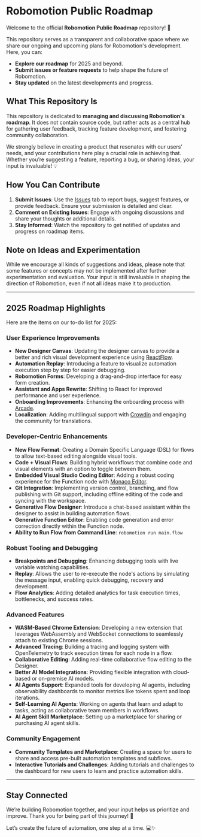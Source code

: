 # Robomotion Public Roadmap

Welcome to the official **Robomotion Public Roadmap** repository! 🚀

This repository serves as a transparent and collaborative space where we share our ongoing and upcoming plans for Robomotion's development. Here, you can:

- **Explore our roadmap** for 2025 and beyond.
- **Submit issues or feature requests** to help shape the future of Robomotion.
- **Stay updated** on the latest developments and progress.

## What This Repository Is

This repository is dedicated to **managing and discussing Robomotion's roadmap**. It does not contain source code, but rather acts as a central hub for gathering user feedback, tracking feature development, and fostering community collaboration.

We strongly believe in creating a product that resonates with our users' needs, and your contributions here play a crucial role in achieving that. Whether you’re suggesting a feature, reporting a bug, or sharing ideas, your input is invaluable! 💡

## How You Can Contribute

1. **Submit Issues**: Use the [Issues](https://github.com/your-repo-link/issues) tab to report bugs, suggest features, or provide feedback. Ensure your submission is detailed and clear.
2. **Comment on Existing Issues**: Engage with ongoing discussions and share your thoughts or additional details.
3. **Stay Informed**: Watch the repository to get notified of updates and progress on roadmap items.

## Note on Ideas and Experimentation

While we encourage all kinds of suggestions and ideas, please note that some features or concepts may not be implemented after further experimentation and evaluation. Your input is still invaluable in shaping the direction of Robomotion, even if not all ideas make it to production.

---

## 2025 Roadmap Highlights

Here are the items on our to-do list for 2025:

### User Experience Improvements

- **New Designer Canvas**: Updating the designer canvas to provide a better and rich visual development experience using [ReactFlow](https://reactflow.dev/).
- **Automation Replay**: Introducing a feature to visualize automation execution step by step for easier debugging.
- **Robomotion Forms**: Developing a drag-and-drop interface for easy form creation.
- **Assistant and Apps Rewrite**: Shifting to React for improved performance and user experience.
- **Onboarding Improvements**: Enhancing the onboarding process with [Arcade](https://www.arcade.software/).
- **Localization**: Adding multilingual support with [Crowdin](https://crowdin.com/) and engaging the community for translations.

### Developer-Centric Enhancements

- **New Flow Format**: Creating a Domain Specific Language (DSL) for flows to allow text-based editing alongside visual tools.
- **Code + Visual Flows**: Building hybrid workflows that combine code and visual elements with an option to toggle between them.
- **Embedded Visual Studio Coding Editor**: Adding a robust coding experience for the Function node with [Monaco Editor](https://github.com/react-monaco-editor/react-monaco-editor).
- **Git Integration**: Implementing version control, branching, and flow publishing with Git support, including offline editing of the code and syncing with the workspace.
- **Generative Flow Designer**: Introduce a chat-based assistant within the designer to assist in building automation flows.
- **Generative Function Editor**: Enabling code generation and error correction directly within the Function node.
- **Ability to Run Flow from Command Line**: ``robomotion run main.flow``

### Robust Tooling and Debugging

- **Breakpoints and Debugging**: Enhancing debugging tools with live variable watching capabilities.
- **Replay**: Allows the user to re-execute the node's actions by simulating the message input, enabling quick debugging, recovery and development.
- **Flow Analytics**: Adding detailed analytics for task execution times, bottlenecks, and success rates.

### Advanced Features

- **WASM-Based Chrome Extension**: Developing a new extension that leverages WebAssembly and WebSocket connections to seamlessly attach to existing Chrome sessions.
- **Advanced Tracing**: Building a tracing and logging system with OpenTelemetry to track execution times for each node in a flow.
- **Collaborative Editing**: Adding real-time collaborative flow editing to the Designer.
- **Better AI Model Integrations**: Providing flexible integration with cloud-based or on-premise AI models.
- **AI Agents Support**: Expanded tools for developing AI agents, including observability dashboards to monitor metrics like tokens spent and loop iterations.
- **Self-Learning AI Agents**: Working on agents that learn and adapt to tasks, acting as collaborative team members in workflows.
- **AI Agent Skill Marketplace**: Setting up a marketplace for sharing or purchasing AI agent skills.

### Community Engagement

- **Community Templates and Marketplace**: Creating a space for users to share and access pre-built automation templates and subflows.
- **Interactive Tutorials and Challenges**: Adding tutorials and challenges to the dashboard for new users to learn and practice automation skills.

---

## Stay Connected

We’re building Robomotion together, and your input helps us prioritize and improve. Thank you for being part of this journey! 🌟

Let’s create the future of automation, one step at a time. 💻✨
